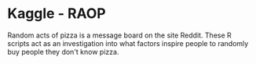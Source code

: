 # Kaggle - RAOP

Random acts of pizza is a message board on the site Reddit. These R scripts act as an investigation into what factors inspire people to randomly buy people they don't know pizza.
